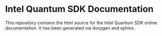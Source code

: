 # Intel Quantum SDK Documentation

This repository contains the html source for the Intel Quantum SDK online documentation. It has been generated via doxygen and sphinx.